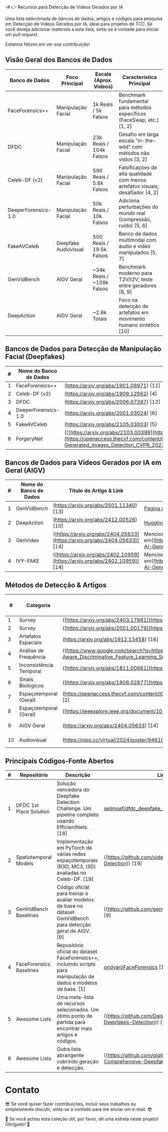 -# :point_right: Recursos para Detecção de Vídeos Gerados por IA

Uma lista selecionada de bancos de dados, artigos e códigos para pesquisa em Detecção de Vídeos Gerados por IA, ideal para projetos de TCC. Se você deseja adicionar materiais a esta lista, sinta-se à vontade para iniciar um *pull request*.

Estamos felizes em ver sua contribuição!

## Visão Geral dos Bancos de Dados

| Banco de Dados | Foco Principal | Escala (Aprox. Vídeos) | Característica Principal |
|---|---|---|---|
| FaceForensics++ | Manipulação Facial | 1k Reais / 5k Falsos | Benchmark fundamental para métodos específicos (FaceSwap, etc.) [1, 2] |
| DFDC | Manipulação Facial | 23k Reais / 104k Falsos | Desafio em larga escala "in-the-wild" com métodos não vistos [3, 2] |
| Celeb-DF (v2) | Manipulação Facial | 590 Reais / 5.6k Falsos | Falsificações de alta qualidade com menos artefatos visuais; desafiador [4, 2] |
| DeeperForensics-1.0 | Manipulação Facial | 50k Reais / 10k Falsos | Adiciona perturbações do mundo real (compressão, ruído) [5, 6] |
| FakeAVCeleb | Deepfake Audiovisual | 500 Reais / 19.5k Falsos | Banco de dados multimodal com áudio e vídeo manipulados [5, 7] |
| GenVidBench | AIGV Geral | ~34k Reais / ~109k Falsos | Benchmark moderno para T2V/I2V; teste entre geradores [8, 9] |
| DeepAction | AIGV Geral | ~2.6k Totais | Foco na detecção de artefatos em movimento humano sintético [10] |

## Bancos de Dados para Detecção de Manipulação Facial (Deepfakes)

| # | Nome do Banco de Dados | Título do Artigo & Link | Link do Banco de Dados |
|---|---|---|---|
| 1 | FaceForensics++ |(https://arxiv.org/abs/1901.08971) [11] | [Formulário de Acesso](https://www.google.com/search?q=https://docs.google.com/forms/d/e/1FAIpQLSdRRR3L5zAv6tQ_CKxmK4W96tAab_pfBu2EKAgQbeDVhmXagg/viewform) [11] |
| 2 | Celeb-DF (v2) |(https://arxiv.org/abs/1909.12962) [4] | [Página do Projeto](https://github.com/yuezunli/celeb-deepfakeforensics) [4] |
| 3 | DFDC |(https://arxiv.org/abs/2006.07397) [12] | [Página de Acesso](https://ai.meta.com/datasets/dfdc/) [3] |
| 4 | DeeperForensics-1.0 |(https://arxiv.org/abs/2001.03024) [6] | [Página do Projeto](https://github.com/EndlessSora/DeeperForensics-1.0) [6] |
| 5 | FakeAVCeleb |(https://arxiv.org/abs/2105.03003) [5] | [Página do Projeto](https://github.com/DASH-Lab/FakeAVCeleb) [7] |
| 6 | ForgeryNet |([[https://arxiv.org/abs/2103.00399](https://arxiv.org/abs/2103.00399)](https://openaccess.thecvf.com/content/CVPR2023/papers/Tan_Learning_on_Gradients_Generalized_Artifacts_Representation_for_GAN-Generated_Images_Detection_CVPR_2023_paper.pdf)) [5] |((https://github.com/Daisy-Zhang/Awesome-Deepfakes-Detection)) [2] |

## Bancos de Dados para Vídeos Gerados por IA em Geral (AIGV)

| # | Nome do Banco de Dados | Título do Artigo & Link | Link do Banco de Dados |
|---|---|---|---|
| 1 | GenVidBench |(https://arxiv.org/abs/2501.11340) [13] | [Página do Projeto](https://github.com/genvidbench/GenVidBench) [9] |
| 2 | DeepAction |(https://arxiv.org/abs/2412.00526) [10] | [Hugging Face](https://huggingface.co/datasets/faridlab/deepaction_v1) [10] |
| 3 | GenVideo |([https://arxiv.org/abs/2404.05633](https://arxiv.org/abs/2404.05633)) [14] | Mencionado em((https://github.com/chenhaoxing/Awesome-AI-Generated-Video-Detection)) [14] |
| 4 | IVY-FAKE |([https://arxiv.org/abs/2402.10959](https://arxiv.org/abs/2402.10959)) [14] | Mencionado em((https://github.com/chenhaoxing/Awesome-AI-Generated-Video-Detection)) [14] |

## Métodos de Detecção & Artigos

| # | Categoria | Título & Link | Link do Código |
|---|---|---|---|
| 1 | Survey |([https://arxiv.org/abs/2403.17881](https://arxiv.org/abs/2403.17881)) [15] | - |
| 2 | Survey |([https://arxiv.org/abs/2001.00179](https://arxiv.org/abs/2001.00179)) [12] | - |
| 3 | Artefatos Espaciais |(https://arxiv.org/abs/1912.13458) [16] | [Código](https://www.google.com/search?q=https://github.com/JStehouwer/FF-X-ray) |
| 4 | Análise de Frequência |((https://www.google.com/search?q=https://openaccess.thecvf.com/content/CVPR2021/html/Qian_Frequency-Aware_Discriminative_Feature_Learning_Supervised_by_Single-Center_Loss_for_CVPR_2021_paper.html)) [2] | - |
| 5 | Inconsistência Temporal |([https://arxiv.org/abs/1811.00661](https://arxiv.org/abs/1811.00661)) [16] | - |
| 6 | Sinais Biológicos |([https://arxiv.org/abs/1806.02877](https://arxiv.org/abs/1806.02877)) [17] | - |
| 7 | Espaçotemporal (Geral) |(https://openaccess.thecvf.com/content/ICCV2023/papers/Xu_TALL_Thumbnail_Layout_for_Deepfake_Video_Detection_ICCV_2023_paper.pdf) [2] | [Código](https://github.com/rainy-xu/TALL4Deepfake) [2] |
| 8 | Espaçotemporal (Geral) |([https://ieeexplore.ieee.org/document/10173099](https://ieeexplore.ieee.org/document/10173099)) [14] | - |
| 9 | AIGV Geral |(https://arxiv.org/abs/2404.05633) [14] | [Código](https://github.com/chenhaoxing/DeMamba) [14] |
| 10 | Audiovisual |(https://nips.cc/virtual/2024/poster/94610) [2] | [Código](https://github.com/Eleven4AI/SpeechForensics) [2] |

## Principais Códigos-Fonte Abertos

| # | Repositório | Descrição | Link |
|---|---|---|---|
| 1 | DFDC 1st Place Solution | Solução vencedora do Deepfake Detection Challenge. Um pipeline completo usando EfficientNets. [18] | [selimsef/dfdc_deepfake_challenge](https://github.com/selimsef/dfdc_deepfake_challenge) [18] |
| 2 | Spatiotemporal Models | Implementação em PyTorch de várias redes espaçotemporais (R3D, MC3, I3D) avaliadas no Celeb-DF. [19] |((https://github.com/oidelima/Deepfake-Detection)) [19] |
| 3 | GenVidBench Baselines | Código oficial para treinar e avaliar modelos de base no dataset GenVidBench para detecção geral de AIGV. [9] |((https://github.com/genvidbench/GenVidBench)) [9] |
| 4 | FaceForensics Baselines | Repositório oficial do dataset FaceForensics++, incluindo scripts para manipulação de dados e modelos de base. [1] | [ondyari/FaceForensics](https://github.com/ondyari/FaceForensics) [1] |
| 5 | Awesome Lists | Uma meta-lista de recursos selecionados. Um ótimo ponto de partida para encontrar mais artigos e códigos. |((https://github.com/Daisy-Zhang/Awesome-Deepfakes-Detection)) [2] |
| 6 | Awesome Lists | Outra lista abrangente cobrindo geração e detecção. |((https://github.com/qiqitao77/Awesome-Comprehensive-Deepfake-Detection)) [5] |

# Contato

:sunglasses: Se você quiser fazer contribuições, incluir seus trabalhos ou simplesmente discutir, sinta-se à vontade para me enviar um e-mail. :sunglasses:

:sparkling_heart: Se você achou esta coleção útil, por favor, dê uma estrela neste projeto! Obrigado! :sparkling_heart:
